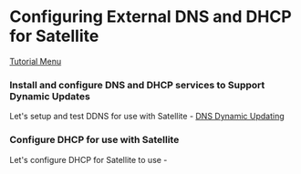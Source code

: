 # Configuring External DNS and DHCP for Satellite

[Tutorial Menu](https://github.com/pslucas0212/RedHat-Satellite-VM-Provisioning-to-vSphere-Tutorial)  

### Install and configure DNS and DHCP services to Support Dynamic Updates
Let's setup and test DDNS for use with Satellite -  [DNS Dynamic Updating](https://github.com/pslucas0212/DNSUpdating/blob/main/README.md) 

### Configure DHCP for use with Satellite
Let's configure DHCP for Satellite to use - 

